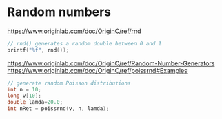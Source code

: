 # Random numbers
https://www.originlab.com/doc/OriginC/ref/rnd
```c
// rnd() generates a random double between 0 and 1
printf("%f", rnd());
```

https://www.originlab.com/doc/OriginC/ref/Random-Number-Generators
https://www.originlab.com/doc/OriginC/ref/poissrnd#Examples
```c
// generate random Poisson distributions
int n = 10;
long v[10];
double lamda=20.0;
int nRet = poissrnd(v, n, lamda);
```
